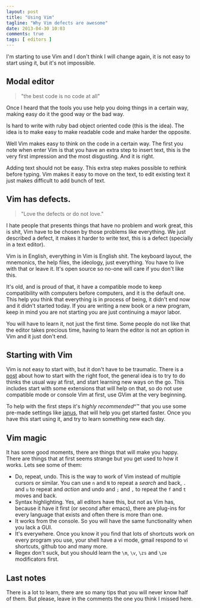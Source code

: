```yaml
---
layout: post
title: "Using Vim"
tagline: "Why Vim defects are awesome"
date: 2013-04-30 10:03
comments: true
tags: [ editors ]
---
```


I'm starting to use Vim and I don't think I will change again, it is not
easy to start using it, but it's not impossible.

## Modal editor ##

> "the best code is no code at all"

Once I heard that the tools you use help you doing things in a certain
way, making easy do it the good way or the bad way.

Is hard to write with ruby bad object oriented code (this is the idea).
The idea is to make easy to make readable code and make harder the
opposite.

Well Vim makes easy to think on the code in a certain way. The first you
note when enter Vim is that you have an extra step to insert text, this
is the very first impression and the most disgusting. And it is right.

Adding text should not be easy. This extra step makes possible to
rethink before typing. Vim makes it easy to move on the text, to edit
existing text it just makes difficult to add bunch of text.

<!--more-->

## Vim has defects. ##

> "Love the defects or do not love."

I hate people that presents things that have no problem and work great,
this is shit, Vim have to be chosen by those problems like everything.
We just described a defect, it makes it harder to write text, this is a
defect (specially in a text editor).

Vim is in English, everything in Vim is English shit. The keyboard
layout, the mnemonics, the help files, the ideology, just everything.
You have to live with that or leave it. It's open source so no-one will
care if you don't like this.

It's old, and is proud of that, it have a compatible mode to keep
compatibility with computers before computers, and it is the default
one. This help you think that everything is in process of being, it
didn't end now and it didn't started today. If you are writing a new
book or a new program, keep in mind you are not starting you are just
continuing a mayor labor.

You will have to learn it, not just the first time. Some people do not
like that the editor takes precious time, having to learn the editor is
not an option in Vim and it just don't end.

## Starting with Vim ##

Vim is not easy to start with, but it don't have to be traumatic. There
is a [post][katz] about how to start with the right foot, the general
idea is to try to do thinks the usual way at first, and start learning
new ways on the go. This includes start with some extensions that will
help on that, so do not use compatible mode or console Vim at first, use
GVim at the very beginning.

To help with the first steps it's *highly recommended*^&trade; that
you use some pre-made settings like [janus][janus], that will help you
get started faster. Once you have this start using it, and try to learn
something new each day.

## Vim magic ##

It has some good moments, there are things that will make you happy.
There are things that at first seems strange but you get used to how it
works. Lets see some of them:

- Do, repeat, undo. This is the way to work of Vim instead of multiple
  cursors or similar. You can use `n` and `N` to repeat a *search* and
  back, `.` and `u` to repeat and *action* and undo and `;` and `,` to
  repeat the `f` and `t` moves and back.
- Syntax highlighting. Yes, all editors have this, but not as Vim has,
  because it have it first (or second after emacs), there are plug-ins
  for every language that exists and often there is more than one.
- It works from the console. So you will have the same functionality
  when you lack a GUI.
- It's everywhere. Once you know it you find that lots of shortcuts work
  on every program you use, your shell have a vi mode, gmail respond to
  vi shortcuts, github too and many more.
- Regex don't suck, but you should learn the `\m`, `\v`, `\zs` and `\ze`
  modificators first.

## Last notes ##

There is a lot to learn, there are so many tips that you will never know
half of them. But please, leave in the comments the one you think I
missed here.

  [katz]: http://yehudakatz.com/2010/07/29/everyone-who-tried-to-convince-me-to-use-vim-was-wrong/

  [janus]: https://github.com/carlhuda/janus/
